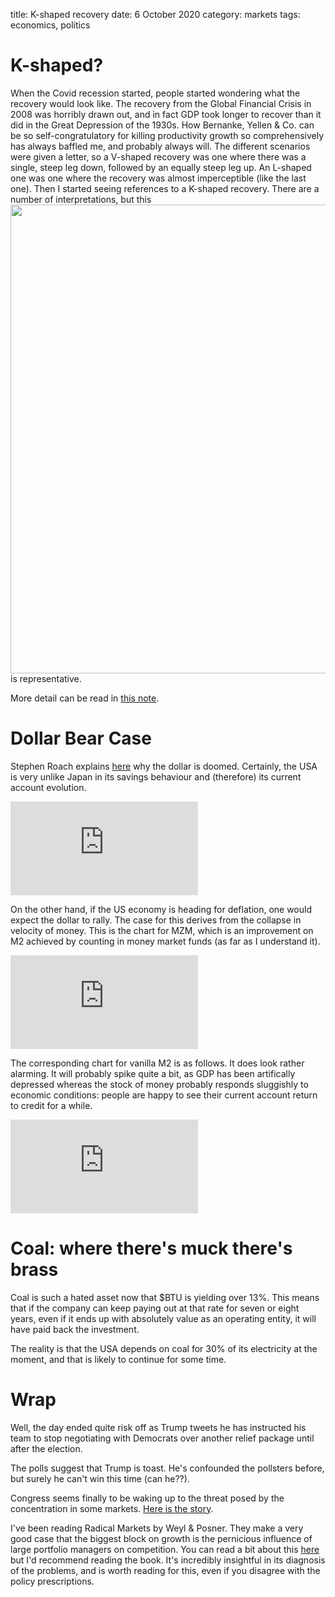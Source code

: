 title: K-shaped recovery
date: 6 October 2020
category: markets
tags: economics, politics

# K-shaped?

When the Covid recession started, people started wondering what the recovery would look like.
The recovery from the Global Financial Crisis in 2008 was horribly drawn out, and in fact GDP took longer to recover than it did in the Great Depression of the 1930s. How Bernanke, Yellen & Co. can be so self-congratulatory for killing productivity growth so comprehensively has always baffled me, and probably always will.
The different scenarios were given a letter, so a V-shaped recovery was one where there was a single, steep leg down, followed by an equally steep leg up. An L-shaped one was one where the recovery was almost imperceptible (like the last one). Then I started seeing references to a K-shaped recovery. There are a number of interpretations, but this <img src="https://i.redd.it/rzdwd5ec37q51.jpg" width=750>  is representative. 

More detail can be read in
[this note](https://thereformedbroker.com/2020/10/05/whatever-comes-after-trump-and-biden-will-be-worse/).

# Dollar Bear Case

Stephen Roach explains [here](https://www.ft.com/content/46b1a230-8c6c-4feb-b617-21a520cc201b) why the dollar is doomed. Certainly, the USA is very unlike Japan in its savings behaviour and (therefore) its current account evolution.

<div class="embed-container"><iframe src="https://fred.stlouisfed.org/graph/graph-landing.php?g=wsLK&width=670&height=475" scrolling="no" frameborder="0" style="overflow:hidden;" allowTransparency="true" loading="lazy"></iframe></div><script src="https://fred.stlouisfed.org/graph/js/embed.js" type="text/javascript"></script>

On the other hand, if the US economy is heading for deflation, one would expect the dollar to rally. 
The case for this derives from the collapse in velocity of money. This is the chart for MZM, which is an improvement on M2 achieved by counting in money market funds (as far as I understand it).

<div class="embed-container"><iframe src="https://fred.stlouisfed.org/graph/graph-landing.php?g=wsMD&width=670&height=475" scrolling="no" frameborder="0" style="overflow:hidden;" allowTransparency="true" loading="lazy"></iframe></div><script src="https://fred.stlouisfed.org/graph/js/embed.js" type="text/javascript"></script>

The corresponding chart for vanilla M2 is as follows. It does look rather alarming. It will probably spike quite a bit, as GDP has been artifically depressed whereas the stock of money probably responds sluggishly to economic conditions: people are happy to see their current account return to credit for a while.

<div class="embed-container"><iframe src="https://fred.stlouisfed.org/graph/graph-landing.php?g=wmzz&width=670&height=475" scrolling="no" frameborder="0" style="overflow:hidden;" allowTransparency="true" loading="lazy"></iframe></div><script src="https://fred.stlouisfed.org/graph/js/embed.js" type="text/javascript"></script>


# Coal: where there's muck there's brass

Coal is such a hated asset now that $BTU is yielding over 13%. This means that if the company can keep paying out at that rate for seven or eight years,  even if it ends up with absolutely value as an operating entity,  it will have paid back the investment.

The reality is that the USA depends on coal for 30% of its electricity at the moment, and that is likely to continue for some time.

# Wrap

Well, the day ended quite risk off as Trump  tweets he has instructed his team to stop negotiating with Democrats over another relief package until after the election. 

The polls suggest that Trump is toast. He's confounded the pollsters before, but surely he can't win this time (can he??).

Congress seems finally to be waking up to the threat posed by the concentration in some markets. 
[Here is the story](https://www.marketwatch.com/story/congress-should-consider-breaking-up-big-tech-and-limiting-acquisitions-11602015983?mod=article_inline).

I've been reading Radical Markets by Weyl & Posner. They make a very good case that the biggest block on growth is the pernicious influence of large portfolio managers on competition. 
You can read a bit about this [here](https://promarket.org/2018/05/03/glen-weyl-structure-capitalism-inherently-monopolistic/) but I'd recommend reading the book. It's incredibly insightful in its diagnosis of the problems, and is worth reading for this, even if you disagree with the policy prescriptions.
